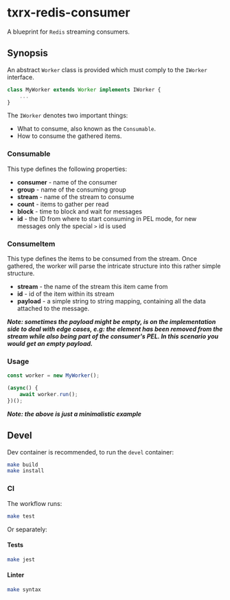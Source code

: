 # txrx-redis-consumer

A blueprint for `Redis` streaming consumers.

## Synopsis

An abstract `Worker` class is provided which must comply to the `IWorker` interface.

```typescript
class MyWorker extends Worker implements IWorker {
    ...
}
```

The `IWorker` denotes two important things:

- What to consume, also known as the `Consumable`.
- How to consume the gathered items.

### Consumable

This type defines the following properties:

- **consumer** - name of the consumer
- **group** - name of the consuming group
- **stream** - name of the stream to consume
- **count** - items to gather per read
- **block** - time to block and wait for messages
- **id** - the ID from where to start consuming in PEL mode, for new messages only the special `>` id is used

### ConsumeItem

This type defines the items to be consumed from the stream. Once gathered, the worker will parse the intricate structure into this rather simple structure.

- **stream** - the name of the stream this item came from
- **id** - id of the item within its stream
- **payload** - a simple string to string mapping, containing all the data attached to the message.

***Note: sometimes the payload might be empty, is on the implementation side to deal with edge cases, e.g: the element has been removed from the stream while also being part of the consumer's PEL. In this scenario you would get an empty payload.***

### Usage

```typescript
const worker = new MyWorker();

(async() {
    await worker.run();
})();
```

***Note: the above is just a minimalistic example***

## Devel

Dev container is recommended, to run the `devel` container:

```bash
make build
make install
```

### CI

The workflow runs:

```bash
make test
```

Or separately:

#### Tests

```bash
make jest
```

#### Linter

```bash
make syntax
```


